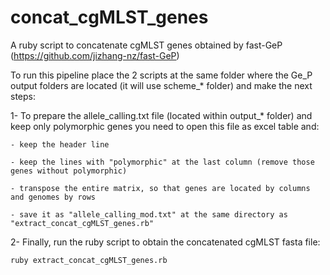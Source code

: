 # concat_cgMLST_genes
A ruby script to concatenate cgMLST genes obtained by fast-GeP (https://github.com/jizhang-nz/fast-GeP)

To run this pipeline place the 2 scripts at the same folder where the Ge_P output folders are located (it will use scheme_* folder) and make the next steps:

1- To prepare the allele_calling.txt file (located within output_* folder) and keep only polymorphic genes you need to open this file as excel table and:

	- keep the header line 

	- keep the lines with "polymorphic" at the last column (remove those genes without polymorphic)
	
	- transpose the entire matrix, so that genes are located by columns and genomes by rows
	
	- save it as "allele_calling_mod.txt" at the same directory as "extract_concat_cgMLST_genes.rb"

2- Finally, run the ruby script to obtain the concatenated cgMLST fasta file:
	
	ruby extract_concat_cgMLST_genes.rb
